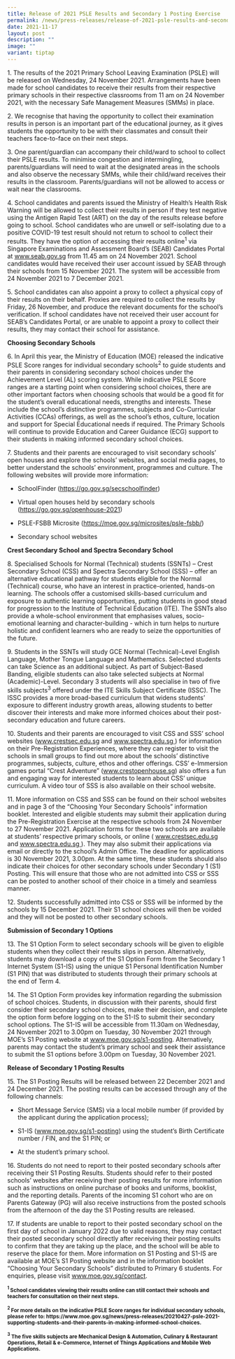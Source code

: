 ```yaml
---
title: Release of 2021 PSLE Results and Secondary 1 Posting Exercise
permalink: /news/press-releases/release-of-2021-psle-results-and-secondary-1-posting-exercise/
date: 2021-11-17
layout: post
description: ""
image: ""
variant: tiptap
---
```

<p>1. The results of the 2021 Primary School Leaving Examination (PSLE) will
be released on Wednesday, 24 November 2021. Arrangements have been made
for school candidates to receive their results from their respective primary
schools in their respective classrooms from 11 am on 24 November 2021,
with the necessary Safe Management Measures (SMMs) in place.</p>
<p>2. We recognise that having the opportunity to collect their examination
results in person is an important part of the educational journey, as it
gives students the opportunity to be with their classmates and consult
their teachers face-to-face on their next steps.</p>
<p>3. One parent/guardian can accompany their child/ward to school to collect
their PSLE results. To minimise congestion and intermingling, parents/guardians
will need to wait at the designated areas in the schools and also observe
the necessary SMMs, while their child/ward receives their results in the
classroom. Parents/guardians will not be allowed to access or wait near
the classrooms.</p>
<p>4. School candidates and parents issued the Ministry of Health’s Health
Risk Warning will be allowed to collect their results in person if they
test negative using the Antigen Rapid Test (ART) on the day of the results
release before going to school. School candidates who are unwell or self-isolating
due to a positive COVID-19 test result should not return to school to collect
their results. They have the option of accessing their results online<sup>1</sup> via
Singapore Examinations and Assessment Board’s (SEAB) Candidates Portal
at <a href="https://www.seab.gov.sg/" rel="noopener noreferrer nofollow" target="_blank"><u>www.seab.gov.sg</u></a> from
11.45 am on 24 November 2021. School candidates would have received their
user account issued by SEAB through their schools from 15 November 2021.
The system will be accessible from 24 November 2021 to 7 December 2021.</p>
<p>5. School candidates can also appoint a proxy to collect a physical copy
of their results on their behalf. Proxies are required to collect the results
by Friday, 26 November, and produce the relevant documents for the school’s
verification. If school candidates have not received their user account
for SEAB’s Candidates Portal, or are unable to appoint a proxy to collect
their results, they may contact their school for assistance.</p>
<p><strong>Choosing Secondary Schools</strong>
</p>
<p>6. In April this year, the Ministry of Education (MOE) released the indicative
PSLE Score ranges for individual secondary schools<sup>2</sup> to guide
students and their parents in considering secondary school choices under
the Achievement Level (AL) scoring system. While indicative PSLE Score
ranges are a starting point when considering school choices, there are
other important factors when choosing schools that would be a good fit
for the student’s overall educational needs, strengths and interests. These
include the school’s distinctive programmes, subjects and Co-Curricular
Activities (CCAs) offerings, as well as the school’s ethos, culture, location
and support for Special Educational needs if required. The Primary Schools
will continue to provide Education and Career Guidance (ECG) support to
their students in making informed secondary school choices.</p>
<p>7. Students and their parents are encouraged to visit secondary schools’
open houses and explore the schools’ websites, and social media pages,
to better understand the schools’ environment, programmes and culture.
The following websites will provide more information:</p>
<ul data-tight="true" class="tight">
<li>
<p>SchoolFinder (<a href="https://www.seab.gov.sg/" rel="noopener noreferrer nofollow" target="_blank"><u>https://go.gov.sg/secschoolfinder</u></a>)</p>
</li>
<li>
<p>Virtual open houses held by secondary schools (<a href="https://www.seab.gov.sg/" rel="noopener noreferrer nofollow" target="_blank"><u>https://go.gov.sg/openhouse-2021</u></a>)</p>
</li>
<li>
<p>PSLE-FSBB Microsite (<a href="https://www.seab.gov.sg/" rel="noopener noreferrer nofollow" target="_blank"><u>https://moe.gov.sg/microsites/psle-fsbb/</u></a>)</p>
</li>
<li>
<p>Secondary school websites</p>
</li>
</ul>
<p><strong>Crest Secondary School and Spectra Secondary School</strong>
</p>
<p>8. Specialised Schools for Normal (Technical) students (SSNTs) – Crest
Secondary School (CSS) and Spectra Secondary School (SSS) – offer an alternative
educational pathway for students eligible for the Normal (Technical) course,
who have an interest in practice-oriented, hands-on learning. The schools
offer a customised skills-based curriculum and exposure to authentic learning
opportunities, putting students in good stead for progression to the Institute
of Technical Education (ITE). The SSNTs also provide a whole-school environment
that emphasises values, socio-emotional learning and character-building
- which in turn helps to nurture holistic and confident learners who are
ready to seize the opportunities of the future.</p>
<p>9. Students in the SSNTs will study GCE Normal (Technical)-Level English
Language, Mother Tongue Language and Mathematics. Selected students can
take Science as an additional subject. As part of Subject-Based Banding,
eligible students can also take selected subjects at Normal (Academic)-Level.
Secondary 3 students will also specialise in two of five skills subjects<sup>3</sup> offered
under the ITE Skills Subject Certificate (ISSC). The ISSC provides a more
broad-based curriculum that widens students’ exposure to different industry
growth areas, allowing students to better discover their interests and
make more informed choices about their post-secondary education and future
careers.</p>
<p>10. Students and their parents are encouraged to visit CSS and SSS’ school
websites (<a href="https://www.seab.gov.sg/" rel="noopener noreferrer nofollow" target="_blank"><u>www.crestsec.edu.sg</u></a> and
<a href="https://www.seab.gov.sg/" rel="noopener noreferrer nofollow" target="_blank"><u>www.spectra.edu.sg</u>
</a>) for information on their Pre-Registration Experiences, where they can
register to visit the schools in small groups to find out more about the
schools’ distinctive programmes, subjects, culture, ethos and other offerings.
CSS’ e-Immersion games portal “Crest Adventure” (<a href="https://www.seab.gov.sg/" rel="noopener noreferrer nofollow" target="_blank">www.crestopenhouse.sg</a>) also offers
a fun and engaging way for interested students to learn about CSS’ unique
curriculum. A video tour of SSS is also available on their school website.</p>
<p>11. More information on CSS and SSS can be found on their school websites
and in page 3 of the “Choosing Your Secondary Schools” information booklet.
Interested and eligible students may submit their application during the
Pre-Registration Exercise at the respective schools from 24 November to
27 November 2021. Application forms for these two schools are available
at students’ respective primary schools, or online ( <a href="https://www.seab.gov.sg/" rel="noopener noreferrer nofollow" target="_blank"><u>www.crestsec.edu.sg</u></a> and
<a href="https://www.seab.gov.sg/" rel="noopener noreferrer nofollow" target="_blank"><u>www.spectra.edu.sg</u>
</a>). They may also submit their applications via email or directly to the
school’s Admin Office. The deadline for applications is 30 November 2021,
3.00pm. At the same time, these students should also indicate their choices
for other secondary schools under Secondary 1 (S1) Posting. This will ensure
that those who are not admitted into CSS or SSS can be posted to another
school of their choice in a timely and seamless manner.</p>
<p>12. Students successfully admitted into CSS or SSS will be informed by
the schools by 15 December 2021. Their S1 school choices will then be voided
and they will not be posted to other secondary schools.</p>
<p><strong>Submission of Secondary 1 Options</strong>
</p>
<p>13. The S1 Option Form to select secondary schools will be given to eligible
students when they collect their results slips in person. Alternatively,
students may download a copy of the S1 Option Form from the Secondary 1
Internet System (S1-IS) using the unique S1 Personal Identification Number
(S1 PIN) that was distributed to students through their primary schools
at the end of Term 4.</p>
<p>14. The S1 Option Form provides key information regarding the submission
of school choices. Students, in discussion with their parents, should first
consider their secondary school choices, make their decision, and complete
the option form before logging on to the S1-IS to submit their secondary
school options. The S1-IS will be accessible from 11.30am on Wednesday,
24 November 2021 to 3.00pm on Tuesday, 30 November 2021 through MOE’s S1
Posting website at <a href="https://www.seab.gov.sg/" rel="noopener noreferrer nofollow" target="_blank"><u>www.moe.gov.sg/s1-posting</u></a>. Alternatively,
parents may contact the student’s primary school and seek their assistance
to submit the S1 options before 3.00pm on Tuesday, 30 November 2021.</p>
<p><strong>Release of Secondary 1 Posting Results</strong>
</p>
<p>15. The S1 Posting Results will be released between 22 December 2021 and
24 December 2021. The posting results can be accessed through any of the
following channels:</p>
<ul data-tight="true" class="tight">
<li>
<p>Short Message Service (SMS) via a local mobile number (if provided by
the applicant during the application process);</p>
</li>
<li>
<p>S1-IS (<a href="https://www.seab.gov.sg/" rel="noopener noreferrer nofollow" target="_blank"><u>www.moe.gov.sg/s1-posting</u></a>)
using the student’s Birth Certificate number / FIN, and the S1 PIN; or</p>
</li>
<li>
<p>At the student’s primary school.</p>
</li>
</ul>
<p>16. Students do not need to report to their posted secondary schools after
receiving their S1 Posting Results. Students should refer to their posted
schools’ websites after receiving their posting results for more information
such as instructions on online purchase of books and uniforms, booklist,
and the reporting details. Parents of the incoming S1 cohort who are on
Parents Gateway (PG) will also receive instructions from the posted schools
from the afternoon of the day the S1 Posting results are released.</p>
<p>17. If students are unable to report to their posted secondary school
on the first day of school in January 2022 due to valid reasons, they may
contact their posted secondary school directly after receiving their posting
results to confirm that they are taking up the place, and the school will
be able to reserve the place for them. More information on S1 Posting and
S1-IS are available at MOE’s S1 Posting website and in the information
booklet “Choosing Your Secondary Schools” distributed to Primary 6 students.
For enquiries, please visit <a href="https://www.seab.gov.sg/" rel="noopener noreferrer nofollow" target="_blank"><u>www.moe.gov.sg/contact</u></a>.</p>
<p><strong><sup><sub>1 </sub></sup><sub>School candidates viewing their results online can still contact their schools and teachers for consultation on their next steps.</sub></strong>
</p>
<p><strong><sup><sub>2 </sub></sup><sub>For more details on the indicative PSLE Score ranges for individual secondary schools, please refer to: https://www.moe.gov.sg/news/press-releases/20210427-psle-2021-supporting-students-and-their-parents-in-making-informed-school-choices.</sub></strong>
</p>
<p><strong><sup><sub>3</sub></sup><sub> The five skills subjects are Mechanical Design &amp; Automation, Culinary &amp; Restaurant Operations, Retail &amp; e-Commerce, Internet of Things Applications and Mobile Web Applications.</sub></strong>
</p>
<p></p>